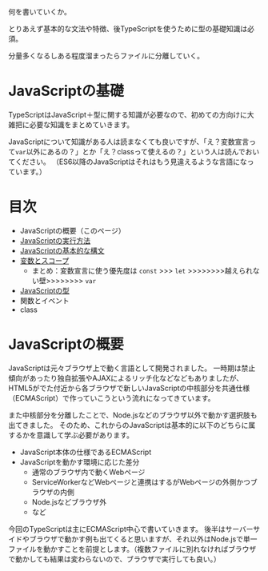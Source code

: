 何を書いていくか。

とりあえず基本的な文法や特徴、後TypeScriptを使うために型の基礎知識は必須。

分量多くなるしある程度溜まったらファイルに分離していく。

# JavaScriptの基礎

TypeScriptはJavaScript＋型に関する知識が必要なので、初めての方向けに大雑把に必要な知識をまとめていきます。

JavaScriptについて知識がある人は読まなくても良いですが、「え？変数宣言って`var`以外にあるの？」とか「え？classって使えるの？」という人は読んでおいてください。
（ES6以降のJavaScriptはそれはもう見違えるような言語になっています。）

# 目次

* JavaScriptの概要（このページ）
* [JavaScriptの実行方法](./Execute.md)
* [JavaScriptの基本的な構文](./Syntax.md)
* [変数とスコープ](./Variable.md)
    * まとめ：変数宣言に使う優先度は `const` >>> `let` >>>>>>>>越えられない壁>>>>>>>> `var`
* [JavaScriptの型](./Types.md)
* 関数とイベント
* class

# JavaScriptの概要

JavaScriptは元々ブラウザ上で動く言語として開発されました。
一時期は禁止傾向があったり独自拡張やAJAXによるリッチ化などなどもありましたが、HTML5がでた付近から各ブラウザで新しいJavaScriptの中核部分を共通仕様（ECMAScript）で作っていこうという流れになってきています。

また中核部分を分離したことで、Node.jsなどのブラウザ以外で動かす選択肢も出てきました。
そのため、これからのJavaScriptは基本的に以下のどちらに属するかを意識して学ぶ必要があります。

* JavaScript本体の仕様であるECMAScript
* JavaScriptを動かす環境に応じた差分
    * 通常のブラウザ内で動くWebページ
    * ServiceWorkerなどWebページと連携はするがWebページの外側かつブラウザの内側
    * Node.jsなどブラウザ外
    * など

今回のTypeScriptは主にECMAScript中心で書いていきます。
後半はサーバーサイドやブラウザで動かす例も出てくると思いますが、それ以外はNode.jsで単一ファイルを動かすことを前提とします。（複数ファイルに別れなければブラウザで動かしても結果は変わらないので、ブラウザで実行しても良い。）


